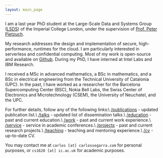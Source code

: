 ```yaml
---
layout: main_page
---
```


I am a last year PhD student at the Large-Scale Data and Systems Group ([LSDS](https://lsds.doc.ic.ac.uk/)) of the Imperial College London, under the supervision of [Prof. Peter Pietzuch](https://www.doc.ic.ac.uk/~prp/).

My research addresses the design and implementation of secure, high-performance, runtimes for the cloud.
I am particularly interested in serverless and confidential computing.
Most of my work is open-source and available on [Github](https://github.com/csegarragonz).
During my PhD, I have interned at Intel Labs and IBM Research.

I received a MSc in advanced mathematics, a BSc in mathematics, and a BSc in electrical engineering from the Technical University of Catalonia (UPC).
In the past, I have worked as a researcher for the Barcelona Supercomputing Center (BSC), Nokia Bell Labs, the Swiss Center of Electronics and Microtechnology (CSEM), the University of Neuchatel, and the UPC.

For further details, follow any of the following links:\\
[/publications](/pages/publications.html) - updated publication list.\\
[/talks](/pages/talks.html) - updated list of dissemination talks.\\
[/education](/pages/education.html) - past and current education.\\
[/work](/pages/work.html) - past and current work experience.\\
[/service](/pages/service.html) - service in academic conferences.\\
[/projects](/pages/projects.html) - past and current research projects.\\
[/teaching](/pages/teaching.html) - teaching and mentoring experience.\\
[/cv](/assets/SegarraCarlos_CV.pdf) - up-to-date CV.

You may contact me at `carlos [at] carlossegarra.com` for personal purposes, or
`cs1620 [at] ic.ac.uk` for academic purposes.
